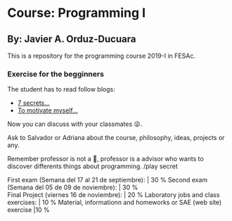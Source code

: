 # Course: Programming I
## By: Javier A. Orduz-Ducuara

This is a repository for the programming course 2019-I in FESAc. 

### Exercise for the begginners
The student has to read follow blogs:
- [7 secrets...](https://www.codementor.io/codementorteam/7-secrets-to-staying-motivated-when-learning-to-code-a2dy7hqar) 
- [To motivate myself...](https://www.quora.com/What-can-I-do-to-motivate-myself-for-programming-regularly-for-4-6-hours)

Now you can discuss with your classmates :stuck_out_tongue_winking_eye:.

Ask to Salvador or Adriana about the course, philosophy, ideas, projects or any.


Remember professor is not a :cop:, professor is a advisor who wants to discover differents things about 
programming. /play secret


  First exam (Semana del 17 al 21 de septiembre): | 30 % 
  Second exam (Semana del 05 de 09 de noviembre): | 30 %  
  Final Project (viernes 16 de noviembre):        | 20 %
  Laboratory jobs and class exercises:            | 10 %
  Material, informationn and homeworks or SAE (web site) exercise |10 %
